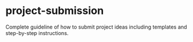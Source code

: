 # project-submission
Complete guideline of how to submit project ideas including templates and step-by-step instructions.
